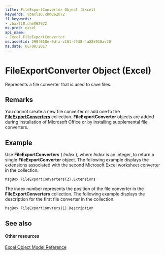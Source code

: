 ```yaml
---
title: FileExportConverter Object (Excel)
keywords: vbaxl10.chm862072
f1_keywords:
- vbaxl10.chm862072
ms.prod: excel
api_name:
- Excel.FileExportConverter
ms.assetid: 299f018e-0dfa-c101-7538-4a285918ac20
ms.date: 06/08/2017
---
```



# FileExportConverter Object (Excel)

Represents a file converter that is used to save files.


## Remarks

You cannot create a new file converter or add one to the  **[FileExportConverters](Excel.FileExportConverters.md)** collection. **FileExportConverter** objects are added during installation of Microsoft Office or by installing supplemental file converters.


## Example

Use  **FileExportConverters** ( _Index_ ), where _Index_ is an integer, to return a single **FileExportConverter** object. The following example displays the extensions associated with the second Microsoft Excel worksheet converter in the collection.


```vb
MsgBox FileExportConverters(2).Extensions
```

The index number represents the position of the file converter in the  **FileExportConverters** collection. The following example displays the description for the first file converter in the collection.




```vb
MsgBox FileExportConvters(1).Description
```


## See also


#### Other resources



[Excel Object Model Reference](http://msdn.microsoft.com/library/11ea8598-8a20-92d5-f98b-0da04263bf2c%28Office.15%29.aspx)

